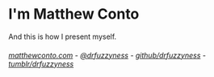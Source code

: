 I'm Matthew Conto
===
And this is how I present myself.
###### [matthewconto.com](http://matthewconto.com) - [@drfuzzyness](https://twitter.com/drfuzzyness) - [github/drfuzzyness](https://github.com/drfuzzyness) - [tumblr/drfuzzyness](http://drfuzzyness.tumblr.com/)